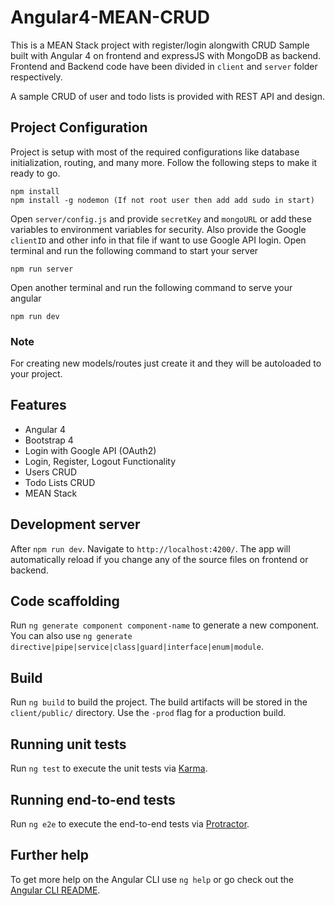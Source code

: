 # Angular4-MEAN-CRUD

This is a MEAN Stack project with register/login alongwith CRUD Sample built with Angular 4 on frontend and expressJS with MongoDB as backend.
Frontend and Backend code have been divided in `client` and `server` folder respectively.

A sample CRUD of user and todo lists is provided with REST API and design.

## Project Configuration
Project is setup with most of the required configurations like database initialization, routing, and many more.
Follow the following steps to make it ready to go.

```
npm install
npm install -g nodemon (If not root user then add add sudo in start)
```
Open `server/config.js` and provide `secretKey` and `mongoURL` or add these variables to environment variables for security. Also provide the Google `clientID` and other info in that file if want to use Google API login.
Open terminal and run the following command to start your server
```
npm run server
```
Open another terminal and run the following command to serve your angular
```
npm run dev
```
### Note
For creating new models/routes just create it and they will be autoloaded to your project.

## Features

- Angular 4
- Bootstrap 4
- Login with Google API (OAuth2)
- Login, Register, Logout Functionality
- Users CRUD
- Todo Lists CRUD
- MEAN Stack

## Development server

After `npm run dev`. Navigate to `http://localhost:4200/`. The app will automatically reload if you change any of the source files on frontend or backend.

## Code scaffolding

Run `ng generate component component-name` to generate a new component. You can also use `ng generate directive|pipe|service|class|guard|interface|enum|module`.

## Build

Run `ng build` to build the project. The build artifacts will be stored in the `client/public/` directory. Use the `-prod` flag for a production build.

## Running unit tests

Run `ng test` to execute the unit tests via [Karma](https://karma-runner.github.io).

## Running end-to-end tests

Run `ng e2e` to execute the end-to-end tests via [Protractor](http://www.protractortest.org/).

## Further help

To get more help on the Angular CLI use `ng help` or go check out the [Angular CLI README](https://github.com/angular/angular-cli/blob/master/README.md).
